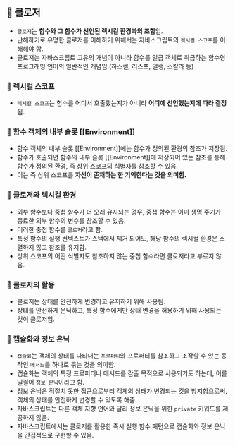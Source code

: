 ## 📌 클로저

- `클로저`는 **함수와 그 함수가 선언된 렉시컬 환경과의 조합**임.
- 난해하기로 유명한 클로저를 이해하기 위해서는 자바스크립트의 `렉시컬 스코프`를 이해해야 함.
- 클로저는 자바스크립트 고유의 개념이 아니라 함수를 일급 객체로 취급하는 함수형 프로그래밍 언어의 일반적인 개념임.(하스켈, 리스프, 얼랭, 스칼라 등)

### 📌 렉시컬 스코프

- `렉시컬 스코프`는 함수를 어디서 호출했는지가 아니라 **어디에 선언했는지에 따라 결정**됨.

### 📌 함수 객체의 내부 슬롯 [[Environment]]

- 함수 객체의 내부 슬롯 [[Environment]]에는 함수가 정의된 환경의 참조가 저장됨.
- 함수가 호출되면 함수의 내부 슬롯 [[Environment]]에 저장되어 있는 참조를 통해 함수가 정의된 환경, 즉 상위 스코프의 식별자를 참조할 수 있음.
- 이는 즉 상위 스코프를 **자신이 존재하는 한 기억한다는 것을 의미함.**

### 📌 클로저와 렉시컬 환경

- 외부 함수보다 중첩 함수가 더 오래 유지되는 경우, 중첩 함수는 이미 생명 주기가 종료한 외부 함수의 변수를 참조할 수 있음.
- 이러한 중첩 함수를 `클로저`라고 함.
- 특정 함수의 실행 컨텍스트가 스택에서 제거 되어도, 해당 함수의 렉시컬 환경은 소멸하지 않고 참조를 유지함.
- 상위 스코프의 어떤 식별자도 참조하지 않는 중첩 함수라면 클로저라고 부르지 않음.

### 📌 클로저의 활용

- 클로저는 상태를 안전하게 변경하고 유지하기 위해 사용됨.
- 상태를 안전하게 은닉하고, 특정 함수에게만 상태 변경을 허용하기 위해 사용되는 것이 클로저임.

### 📌 캡슐화와 정보 은닉

- `캡슐화`는 객체의 상태를 나타내는 `프로퍼티`와 프로퍼티를 참조하고 조작할 수 있는 동작인 `메서드`를 하나로 묶는 것을 의미함.
- 캡슐화는 객체의 특정 프로퍼티나 메서드를 감출 목적으로 사용되기도 하는데, 이를 일컬어 `정보 은닉`이라고 함.
- 정보 은닉은 적절치 못한 접근으로부터 객체의 상태가 변경되는 것을 방지함으로써, 객체의 상태를 안전하게 변경할 수 있도록 해줌.
- 자바스크립트는 다른 객체 지향 언어와 달리 정보 은닉을 위한 `private` 키워드를 제공하지 않음.
- 자바스크립트에서는 클로저를 활용한 즉시 실행 함수 패턴으로 캡슐화와 정보 은닉을 간접적으로 구현할 수 있음.